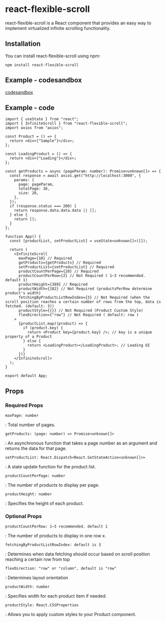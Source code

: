 # react-flexible-scroll

react-flexible-scroll is a React component that provides an easy way to implement virtualized infinite scrolling functionality.

## Installation

You can install react-flexible-scroll using npm:

```
npm install react-flexible-scroll
```

## Example - codesandbox

[codesandbox](https://codesandbox.io/p/sandbox/spring-meadow-y33c3q?file=%2Fsrc%2FApp.tsx%3A8%2C31)

## Example - code

```
import { useState } from "react";
import { InfiniteScroll } from "react-flexible-scroll";
import axios from "axios";

const Product = () => {
  return <div>{"Sample"}</div>;
};

const LoadingProduct = () => {
  return <div>{"Loading"}</div>;
};

const getProducts = async (pageParam: number): Promise<unknown[]> => {
  const response = await axios.get("http://localhost:3000", {
    params: {
      page: pageParam,
      totalPage: 10,
      size: 20,
    },
  });
  if (response.status === 200) {
    return response.data.data.data || [];
  } else {
    return [];
  }
};

function App() {
  const [productList, setProductList] = useState<unknown[]>([]);

  return (
    <InfiniteScroll
      maxPage={10} // Required
      getProducts={getProducts} // Required
      setProductList={setProductList} // Required
      productCountPerPage={20} // Required
      productCountPerRow={2} // Not Required ( 1~3 recommended. default 1)
      productHeight={389} // Required
      productWidth={182} // Not Required (productsPerRow determine product's width)
      fetchingByProductListRowIndex={3} // Not Required (when the scroll position reaches a certain number of rows from the top, data is fetched. (default: 3))
      productStyle={{}} // Not Required (Product Custom Style)
      flexDirection={"row"} // Not Required ( default: row )
    >
      {productList.map((product) => {
        if (product.key) {
          return <Product key={product.key} />; // key is a unique property of a Product
        } else {
          return <LoadingProduct></LoadingProduct>; // Loading UI
        }
      })}
    </InfiniteScroll>
  );
}

export default App;

```

## Props

### Required Props

```
maxPage: number
```

: Total number of pages.

```
getProducts: (page: number) => Promise<unknown[]>
```

: An asynchronous function that takes a page number as an argument and returns the data for that page.

```
setProductList: React.Dispatch<React.SetStateAction<unknown[]>>
```

: A state update function for the product list.

```
productCountPerPage: number
```

: The number of products to display per page.

```
productHeight: number
```

: Specifies the height of each product.

### Optional Props

```
productCountPerRow: 1~3 recommended. default 1
```

: The number of products to display in one row x.

```
fetchingByProductListRowIndex: default is 3
```

: Determines when data fetching should occur based on scroll position reaching a certain row from top

```
flexDirection: "row" or "column", default is "row"
```

: Determines layout orientation

```
productWidth: number
```

: Specifies width for each product item if needed.

```
productStyle: React.CSSProperties
```

: Allows you to apply custom styles to your Product component.
